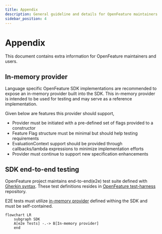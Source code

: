 ```yaml
---
title: Appendix
description: General guideline and details for OpenFeature maintainers and users
sidebar_position: 4
---
```


# Appendix

This document contains extra information for OpenFeature maintainers and users.

## In-memory provider

Language specific OpenFeature SDK implementations are recommended to expose an in-memory provider built into the SDK.
This in-memory provider is intended to be used for testing and may serve as a reference implementation.

Given below are features this provider should support,

- Provider must be initiated with a pre-defined set of flags provided to a constructor
- Feature Flag structure must be minimal but should help testing requirements
- EvaluationContext support should be provided through callbacks/lambda expressions to minimize implementation efforts
- Provider must continue to support new specification enhancements

## SDK end-to-end testing

OpenFeature project maintains end-to-end(e2e) test suite defined with [Gherkin syntax](https://cucumber.io/docs/gherkin/).
These test definitions resides in [OpenFeature test-harness](https://github.com/open-feature/test-harness) repository.

E2E tests must utilize [in-memory provider](#in-memory-provider) defined withing the SDK and must be self-contained.

```mermaid
flowchart LR 
    subgraph SDK 
    A[e2e Tests] -.-> B[In-memory provider]
    end
```
